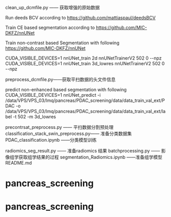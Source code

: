 clean_up_dcmfile.py —— 获取增强的原始数据

Run deeds BCV according to 
https://github.com/mattiaspaul/deedsBCV

Train CE based segmentation according to 
https://github.com/MIC-DKFZ/nnUNet

Train non-contrast based Segmentation with following 
https://github.com/MIC-DKFZ/nnUNet

CUDA_VISIBLE_DEVICES=1 nnUNet_train 2d nnUNetTrainerV2 502 0 --npz
CUDA_VISIBLE_DEVICES=1 nnUNet_train 3d_lowres nnUNetTrainerV2 502 0 --npz

preprocess_dcmfile.py——获取平扫数据的头文件信息

predict non-enhanced based segmentation with following 
CUDA_VISIBLE_DEVICES=1 nnUNet_predict -i /data/VPS/VPS_03/lmq/pancreas/PDAC_screening/data/data_train_val_ext/PDAC -o /data/VPS/VPS_03/lmq/pancreas/PDAC_screening/data/data_train_val_ext/label -t 502 -m 3d_lowres

precontrsat_preprocess.py —— 平扫数据分割预处理
classification_stack_swin_preprocess.py—— 准备分类数据集
PDAC_classification.ipynb ——分类模型训练

radiomics_seg_result.py —— 准备radiomics 结果
batchprocessing.py —— 影像组学获取组学结果的过程
segmentation_Radiomics.ipynb ——准备组学模型
README.md
# pancreas_screening
# pancreas_screening
